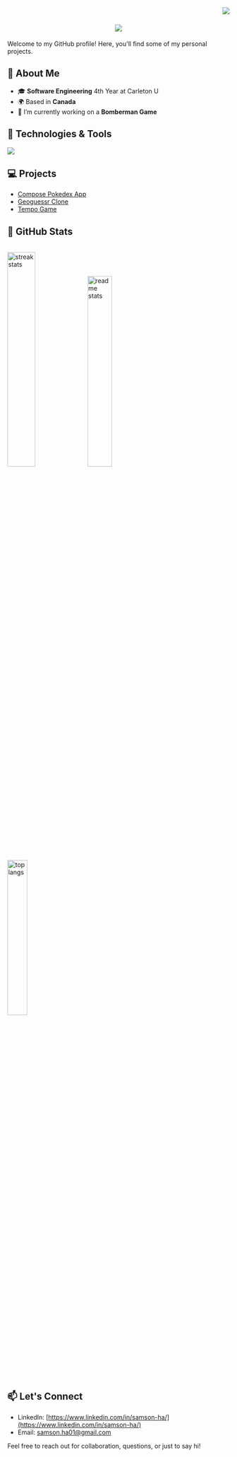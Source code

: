 <img align="right" src="https://visitor-badge.laobi.icu/badge?page_id=SamsonHa2.SamsonHa2" />

<h1 align="center">
    <img src="https://readme-typing-svg.herokuapp.com/?font=Righteous&size=35&center=true&vCenter=true&width=500&height=70&duration=4000&lines=Hi+There!+👋;+I'm+Samson+Ha!;" />
</h1>

Welcome to my GitHub profile! Here, you'll find some of my personal projects.

## 🌱 About Me
- 🎓 **Software Engineering** 4th Year at Carleton U
- 🌍 Based in **Canada**
- 🔭 I’m currently working on a **Bomberman Game**

## 🔧 Technologies & Tools

<img src="https://skillicons.dev/icons?i=kotlin,androidstudio,c,css,gradle,java,javascript,py,react,vscode,github" /><br>

## 💻 Projects

- [Compose Pokedex App](https://github.com/SamsonHa2/Pokedex) 
- [Geoguessr Clone](https://github.com/SamsonHa2/GeoGuessr_Clone)
- [Tempo Game](https://github.com/SamsonHa2/Tempo_Game) 

## 🚀 GitHub Stats

<br>

<div>
    <img width="35.25%" src="https://streak-stats.demolab.com/?user=SamsonHa2&count_private=true&theme=react&border_radius=10" alt="streak stats"/>
    <img width="33.25%" src="https://github-readme-stats.vercel.app/api?username=SamsonHa2&count_private=true&show_icons=true&theme=react&rank_icon=github&border_radius=10" alt="readme stats" />
    <img width="30%" src="https://github-readme-stats.vercel.app/api/top-langs/?username=SamsonHa2&hide=HTML&langs_count=8&layout=compact&theme=react&border_radius=10&size_weight=0.5&count_weight=0.5&exclude_repo=github-readme-stats" alt="top langs" />
</div>

## 📫 Let's Connect

- LinkedIn: [https://www.linkedin.com/in/samson-ha/](https://www.linkedin.com/in/samson-ha/)
- Email: samson.ha01@gmail.com


Feel free to reach out for collaboration, questions, or just to say hi!
